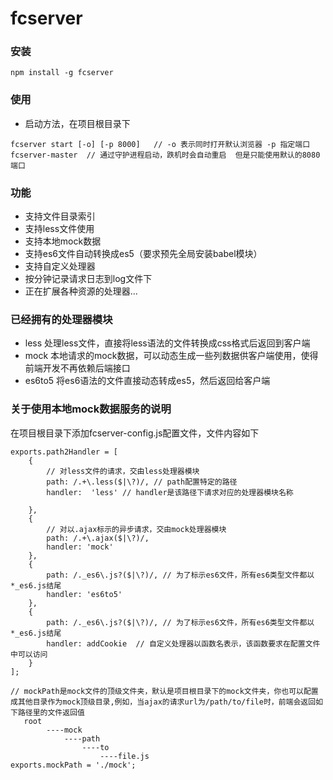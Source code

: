 # fcserver

### 安装

```
npm install -g fcserver
```

### 使用
+ 启动方法，在项目根目录下
```
fcserver start [-o] [-p 8000]   // -o 表示同时打开默认浏览器 -p 指定端口
fcserver-master  // 通过守护进程启动，跌机时会自动重启  但是只能使用默认的8080端口
```

### 功能
+ 支持文件目录索引
+ 支持less文件使用
+ 支持本地mock数据
+ 支持es6文件自动转换成es5（要求预先全局安装babel模块）
+ 支持自定义处理器
+ 按分钟记录请求日志到log文件下
+ 正在扩展各种资源的处理器...

### 已经拥有的处理器模块

* less 处理less文件，直接将less语法的文件转换成css格式后返回到客户端
* mock 本地请求的mock数据，可以动态生成一些列数据供客户端使用，使得前端开发不再依赖后端接口
* es6to5 将es6语法的文件直接动态转成es5，然后返回给客户端


### 关于使用本地mock数据服务的说明

在项目根目录下添加fcserver-config.js配置文件，文件内容如下

```
exports.path2Handler = [
    { 
        // 对less文件的请求，交由less处理器模块
        path: /.+\.less($|\?)/, // path配置特定的路径
        handler:  'less' // handler是该路径下请求对应的处理器模块名称
           
    },
    {   
        // 对以.ajax标示的异步请求，交由mock处理器模块
        path: /.+\.ajax($|\?)/,
        handler: 'mock'
    },
    {
        path: /._es6\.js?($|\?)/, // 为了标示es6文件，所有es6类型文件都以*_es6.js结尾
        handler: 'es6to5'
    },
    {
        path: /._es6\.js?($|\?)/, // 为了标示es6文件，所有es6类型文件都以*_es6.js结尾
        handler: addCookie  // 自定义处理器以函数名表示，该函数要求在配置文件中可以访问
    }
];

// mockPath是mock文件的顶级文件夹，默认是项目根目录下的mock文件夹，你也可以配置成其他目录作为mock顶级目录,例如，当ajax的请求url为/path/to/file时，前端会返回如下路径里的文件返回值
   root
        ----mock
            ----path
                ----to
                    ----file.js
exports.mockPath = './mock';
```
